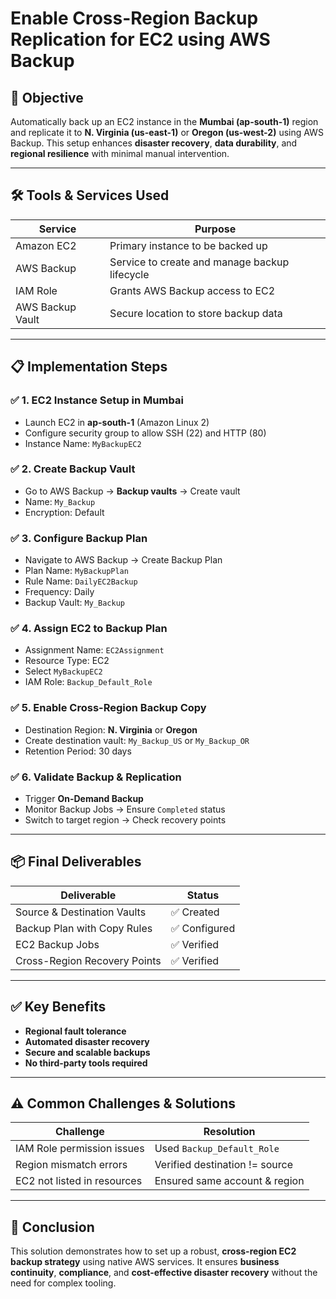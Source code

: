 # Enable Cross-Region Backup Replication for EC2 using AWS Backup

## 🧭 Objective

Automatically back up an EC2 instance in the **Mumbai (ap-south-1)** region and replicate it to **N. Virginia (us-east-1)** or **Oregon (us-west-2)** using AWS Backup. This setup enhances **disaster recovery**, **data durability**, and **regional resilience** with minimal manual intervention.

---

## 🛠️ Tools & Services Used

| Service           | Purpose                                        |
|-------------------|------------------------------------------------|
| Amazon EC2        | Primary instance to be backed up               |
| AWS Backup        | Service to create and manage backup lifecycle  |
| IAM Role          | Grants AWS Backup access to EC2                |
| AWS Backup Vault  | Secure location to store backup data           |

---

## 📋 Implementation Steps

### ✅ 1. EC2 Instance Setup in Mumbai
- Launch EC2 in **ap-south-1** (Amazon Linux 2)
- Configure security group to allow SSH (22) and HTTP (80)
- Instance Name: `MyBackupEC2`

### ✅ 2. Create Backup Vault
- Go to AWS Backup → **Backup vaults** → Create vault
- Name: `My_Backup`
- Encryption: Default

### ✅ 3. Configure Backup Plan
- Navigate to AWS Backup → Create Backup Plan
- Plan Name: `MyBackupPlan`
- Rule Name: `DailyEC2Backup`
- Frequency: Daily
- Backup Vault: `My_Backup`

### ✅ 4. Assign EC2 to Backup Plan
- Assignment Name: `EC2Assignment`
- Resource Type: EC2
- Select `MyBackupEC2`
- IAM Role: `Backup_Default_Role`

### ✅ 5. Enable Cross-Region Backup Copy
- Destination Region: **N. Virginia** or **Oregon**
- Create destination vault: `My_Backup_US` or `My_Backup_OR`
- Retention Period: 30 days

### ✅ 6. Validate Backup & Replication
- Trigger **On-Demand Backup**
- Monitor Backup Jobs → Ensure `Completed` status
- Switch to target region → Check recovery points

---

## 📦 Final Deliverables

| Deliverable                         | Status    |
|------------------------------------|-----------|
| Source & Destination Vaults        | ✅ Created |
| Backup Plan with Copy Rules        | ✅ Configured |
| EC2 Backup Jobs                    | ✅ Verified |
| Cross-Region Recovery Points       | ✅ Verified |

---

## ✅ Key Benefits

- **Regional fault tolerance**
- **Automated disaster recovery**
- **Secure and scalable backups**
- **No third-party tools required**

---

## ⚠️ Common Challenges & Solutions

| Challenge                     | Resolution                        |
|------------------------------|------------------------------------|
| IAM Role permission issues   | Used `Backup_Default_Role`         |
| Region mismatch errors       | Verified destination != source     |
| EC2 not listed in resources  | Ensured same account & region      |

---

## 📌 Conclusion

This solution demonstrates how to set up a robust, **cross-region EC2 backup strategy** using native AWS services. It ensures **business continuity**, **compliance**, and **cost-effective disaster recovery** without the need for complex tooling.